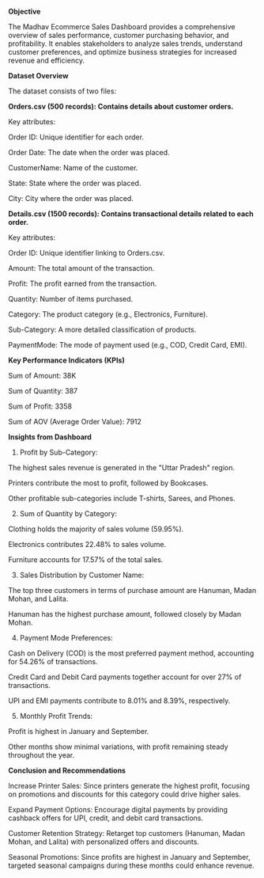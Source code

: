 **Objective**

The Madhav Ecommerce Sales Dashboard provides a comprehensive overview of sales performance, customer purchasing behavior, and profitability. It enables stakeholders to analyze sales trends, understand customer preferences, and optimize business strategies for increased revenue and efficiency.

**Dataset Overview**

The dataset consists of two files:

**Orders.csv (500 records): Contains details about customer orders.**

Key attributes:

Order ID: Unique identifier for each order.

Order Date: The date when the order was placed.

CustomerName: Name of the customer.

State: State where the order was placed.

City: City where the order was placed.

**Details.csv (1500 records): Contains transactional details related to each order.**

Key attributes:

Order ID: Unique identifier linking to Orders.csv.

Amount: The total amount of the transaction.

Profit: The profit earned from the transaction.

Quantity: Number of items purchased.

Category: The product category (e.g., Electronics, Furniture).

Sub-Category: A more detailed classification of products.

PaymentMode: The mode of payment used (e.g., COD, Credit Card, EMI).


**Key Performance Indicators (KPIs)**

Sum of Amount: 38K

Sum of Quantity: 387

Sum of Profit: 3358

Sum of AOV (Average Order Value): 7912

**Insights from Dashboard**

1. Profit by Sub-Category:

The highest sales revenue is generated in the "Uttar Pradesh" region.

Printers contribute the most to profit, followed by Bookcases.

Other profitable sub-categories include T-shirts, Sarees, and Phones.

2. Sum of Quantity by Category:

Clothing holds the majority of sales volume (59.95%).

Electronics contributes 22.48% to sales volume.

Furniture accounts for 17.57% of the total sales.

3. Sales Distribution by Customer Name:

The top three customers in terms of purchase amount are Hanuman, Madan Mohan, and Lalita.

Hanuman has the highest purchase amount, followed closely by Madan Mohan.

4. Payment Mode Preferences:

Cash on Delivery (COD) is the most preferred payment method, accounting for 54.26% of transactions.

Credit Card and Debit Card payments together account for over 27% of transactions.

UPI and EMI payments contribute to 8.01% and 8.39%, respectively.

5. Monthly Profit Trends:

Profit is highest in January and September.

Other months show minimal variations, with profit remaining steady throughout the year.

**Conclusion and Recommendations**

Increase Printer Sales: Since printers generate the highest profit, focusing on promotions and discounts for this category could drive higher sales.

Expand Payment Options: Encourage digital payments by providing cashback offers for UPI, credit, and debit card transactions.

Customer Retention Strategy: Retarget top customers (Hanuman, Madan Mohan, and Lalita) with personalized offers and discounts.

Seasonal Promotions: Since profits are highest in January and September, targeted seasonal campaigns during these months could enhance revenue.
